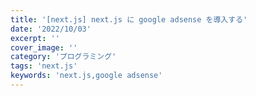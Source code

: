 ```yaml
---
title: '[next.js] next.js に google adsense を導入する'
date: '2022/10/03'
excerpt: ''
cover_image: ''
category: 'プログラミング'
tags: 'next.js'
keywords: 'next.js,google adsense'
---
```


## 